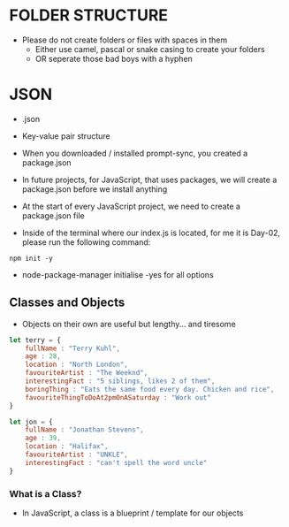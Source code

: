 # FOLDER STRUCTURE

* Please do not create folders or files with spaces in them
    * Either use camel, pascal or snake casing to create your folders
    * OR seperate those bad boys with a hyphen

# JSON


* .json
* Key-value pair structure
* When you downloaded / installed prompt-sync, you created a package.json
* In future projects, for JavaScript, that uses packages, we will create a package.json before we install anything

* At the start of every JavaScript project, we need to create a package.json file
* Inside of the terminal where our index.js is located, for me it is Day-02, please run the following command:
```
npm init -y
```
* node-package-manager initialise -yes for all options

## Classes and Objects

* Objects on their own are useful but lengthy... and tiresome
```js
let terry = {
    fullName : "Terry Kuhl",
    age : 28,
    location : "North London",
    favouriteArtist : "The Weeknd",
    interestingFact : "5 siblings, likes 2 of them",
    boringThing : "Eats the same food every day. Chicken and rice",
    favouriteThingToDoAt2pmOnASaturday : "Work out"
}

let jon = {
    fullName : "Jonathan Stevens",
    age : 39,
    location : "Halifax",
    favouriteArtist : "UNKLE",
    interestingFact : "can't spell the word uncle"
}
```

### What is a Class?

* In JavaScript, a class is a blueprint / template for our objects